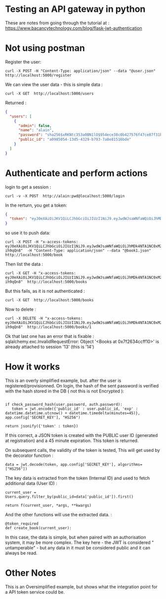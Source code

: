# Testing an API gateway in python

These are notes from going through the tutorial at : https://www.bacancytechnology.com/blog/flask-jwt-authentication

# Not using postman 

Register the user:

```
curl -X POST -H "Content-Type: application/json" --data "@user.json"  http://localhost:5000/register
```

We can view the user data - this is simple data :

```
curl -X GET  http://localhost:5000/users
```

Returned : 

```json
{
  "users": [
    {
      "admin": false,
      "name": "alain",
      "password": "sha256$xRKNtc353a0BN1lO$954ece38c0b427576f47ce87f31bf2ae1db9a04b843494c1f003c29667ace697",
      "public_id": "a0985054-13d5-4329-b793-7a8e81516bde"
    }
  ]
}
```

# Authenticate and perform actions

login to get a session :

```
curl -v -X POST  http://alain:pwd@localhost:5000/login
```

In the rerturn, you get a token:

```json
{
  "token": "eyJ0eXAiOiJKV1QiLCJhbGciOiJIUzI1NiJ9.eyJwdWJsaWNfaWQiOiJhMDk4NTA1NC0xM2Q1LTQzMjktYjc5My03YThlODE1MTZiZGUiLCJleHAiOjE2NjMyNDE4MzV9.We3zdvDlJ9B3AYjMTjFelvZNA8dSmiugm6K_Wv6wu50"
}
```

so use it to push data:

```
curl -X POST -H "x-access-tokens: eyJ0eXAiOiJKV1QiLCJhbGciOiJIUzI1NiJ9.eyJwdWJsaWNfaWQiOiJhMDk4NTA1NC0xM2Q1LTQzMjktYjc5My03YThlODE1MTZiZGUiLCJleHAiOjE2NjMyNDA2ODh9.1qLWmpYSiTutw2I2aeTGZpQRb3iAogUgoH4-ih9qQn8"  -H "Content-Type: application/json" --data "@book1.json" http://localhost:5000/book
```

Then list the data : 

```
curl -X GET -H "x-access-tokens: eyJ0eXAiOiJKV1QiLCJhbGciOiJIUzI1NiJ9.eyJwdWJsaWNfaWQiOiJhMDk4NTA1NC0xM2Q1LTQzMjktYjc5My03YThlODE1MTZiZGUiLCJleHAiOjE2NjMyNDA2ODh9.1qLWmpYSiTutw2I2aeTGZpQRb3iAogUgoH4-ih9qQn8"  http://localhost:5000/books
```

But this fails, as it is not authenticated : 

```
curl -X GET  http://localhost:5000/books
```

Now to delete :

```
curl -X DELETE -H "x-access-tokens: eyJ0eXAiOiJKV1QiLCJhbGciOiJIUzI1NiJ9.eyJwdWJsaWNfaWQiOiJhMDk4NTA1NC0xM2Q1LTQzMjktYjc5My03YThlODE1MTZiZGUiLCJleHAiOjE2NjMyNDA2ODh9.1qLWmpYSiTutw2I2aeTGZpQRb3iAogUgoH4-ih9qQn8"  http://localhost:5000/books/1
```

Ok that last one has an error that is fixable : sqlalchemy.exc.InvalidRequestError: Object '<Books at 0x7f2634ccff10>' is already attached to session '13' (this is '14')


# How it works 

This is an overly simplified example, but. after the user is registered/provisionned. On login, the hash of the sent password is verified with the hash stored in the DB ( not this is not Encrypted ):

```

if check_password_hash(user.password, auth.password):
   token = jwt.encode({'public_id' : user.public_id, 'exp' : datetime.datetime.utcnow() + datetime.timedelta(minutes=45)}, app.config['SECRET_KEY'], "HS256")
 
return jsonify({'token' : token})
```

If this correct, a JSON token is created with the PUBLIC user ID (generated at registration) and a 45 minute expiration. This token is returned.

On subsequent calls, the validity of the token is tested, This will get used by the decorator function :

```
data = jwt.decode(token, app.config['SECRET_KEY'], algorithms=["HS256"])
```

The key data is extracted from the token (Internal ID) and used to fetch additional data (User ID) :

```
current_user = Users.query.filter_by(public_id=data['public_id']).first()

return f(current_user, *args, **kwargs)
```

And the other functions will use the extracted data. :

```
@token_required
def create_book(current_user):
```

In this case, the data is simple, but when paired with an authorisation system, it may be more complex. The key here - the JWT is considered " untamperable" - but any data in it must be considered public and it can always be read.

# Other Notes

This is an Oversimplified example, but shows what the integration point for a API token service could be.
